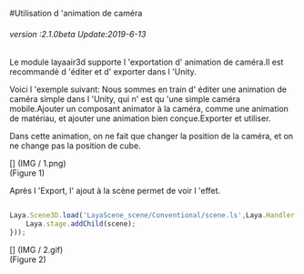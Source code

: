 #Utilisation d 'animation de caméra

###### *version :2.1.0beta   Update:2019-6-13*

Le module layaair3d supporte l 'exportation d' animation de caméra.Il est recommandé d 'éditer et d' exporter dans l 'Unity.

Voici l 'exemple suivant: Nous sommes en train d' éditer une animation de caméra simple dans l 'Unity, qui n' est qu 'une simple caméra mobile.Ajouter un composant animator à la caméra, comme une animation de matériau, et ajouter une animation bien conçue.Exporter et utiliser.

Dans cette animation, on ne fait que changer la position de la caméra, et on ne change pas la position de cube.

[] (IMG / 1.png) <br > (Figure 1)

Après l 'Export, l' ajout à la scène permet de voir l 'effet.


```typescript

Laya.Scene3D.load('LayaScene_scene/Conventional/scene.ls',Laya.Handler.create(this,function(scene){
    Laya.stage.addChild(scene);
}));
```


[] (IMG / 2.gif) <br > (Figure 2)
